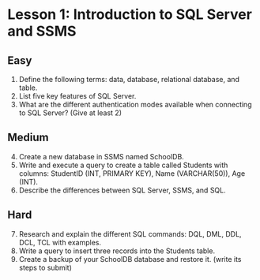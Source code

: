 # Lesson 1: Introduction to SQL Server and SSMS

## Easy
1. Define the following terms: data, database, relational database, and table.
2. List five key features of SQL Server.
3. What are the different authentication modes available when connecting to SQL Server? (Give at least 2)

## Medium
4. Create a new database in SSMS named SchoolDB.
5. Write and execute a query to create a table called Students with columns: StudentID (INT, PRIMARY KEY), Name (VARCHAR(50)), Age (INT).
6. Describe the differences between SQL Server, SSMS, and SQL.

## Hard
7. Research and explain the different SQL commands: DQL, DML, DDL, DCL, TCL with examples.
8. Write a query to insert three records into the Students table.
9. Create a backup of your SchoolDB database and restore it. (write its steps to submit)
